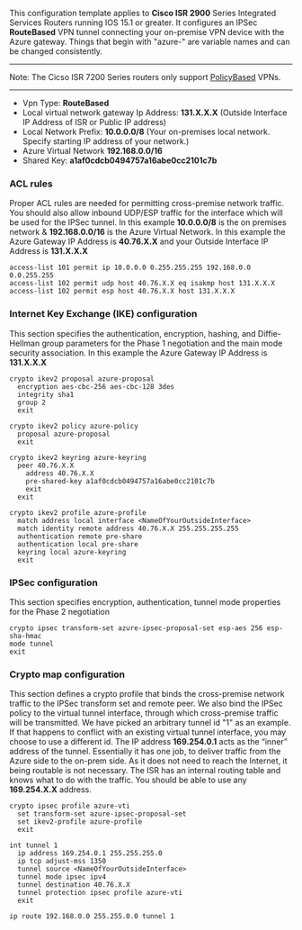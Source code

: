 This configuration template applies to **Cisco ISR 2900** Series Integrated Services Routers running IOS 15.1 or greater. It configures an IPSec **RouteBased** VPN tunnel connecting your on-premise VPN device with the Azure gateway. Things that begin with "azure-" are variable names and can be changed consistently.

----------
Note: The Cicso ISR 7200 Series routers only support [PolicyBased](https://github.com/Azure/Azure-vpn-config-samples/blob/master/Cisco/Current/ISR/cisco-isr-ios-15.0-Policy_Based.txt) VPNs.

----------

- Vpn Type: **RouteBased**
- Local virtual network gateway Ip Address: **131.X.X.X** (Outside Interface IP Address of ISR or Public IP address)
- Local Network Prefix: **10.0.0.0/8** (Your on-premises local network. Specify starting IP address of your network.)
- Azure Virtual Network **192.168.0.0/16**
- Shared Key: **a1af0cdcb0494757a16abe0cc2101c7b**

### ACL rules ###

Proper ACL rules are needed for permitting cross-premise network traffic. You should also allow inbound UDP/ESP traffic for the interface which will be used for the IPSec tunnel. In this example **10.0.0.0/8** is the on premises network & **192.168.0.0/16** is the Azure Virtual Network. In this example the Azure Gateway IP Address is **40.76.X.X** and your Outside Interface IP Address is **131.X.X.X**

	access-list 101 permit ip 10.0.0.0 0.255.255.255 192.168.0.0 0.0.255.255
	access-list 102 permit udp host 40.76.X.X eq isakmp host 131.X.X.X
	access-list 102 permit esp host 40.76.X.X host 131.X.X.X

### Internet Key Exchange (IKE) configuration ###

This section specifies the authentication, encryption, hashing, and Diffie-Hellman group parameters for the Phase 1 negotiation and the main mode security association. In this example the Azure Gateway IP Address is **131.X.X.X**

	crypto ikev2 proposal azure-proposal
	  encryption aes-cbc-256 aes-cbc-128 3des
	  integrity sha1
	  group 2
	  exit

	crypto ikev2 policy azure-policy
	  proposal azure-proposal
	  exit

	crypto ikev2 keyring azure-keyring
	  peer 40.76.X.X
	    address 40.76.X.X
	    pre-shared-key a1af0cdcb0494757a16abe0cc2101c7b
	    exit
	  exit

	crypto ikev2 profile azure-profile
	  match address local interface <NameOfYourOutsideInterface>
	  match identity remote address 40.76.X.X 255.255.255.255
	  authentication remote pre-share
	  authentication local pre-share
	  keyring local azure-keyring
	  exit

### IPSec configuration ###

This section specifies encryption, authentication, tunnel mode properties for the Phase 2 negotiation

	crypto ipsec transform-set azure-ipsec-proposal-set esp-aes 256 esp-sha-hmac
	mode tunnel
	exit

### Crypto map configuration ###

This section defines a crypto profile that binds the cross-premise network traffic to the IPSec transform set and remote peer. We also bind the IPSec policy to the virtual tunnel interface, through which cross-premise traffic will be transmitted. We have picked an arbitrary tunnel id "1" as an example. If that happens to conflict with an existing virtual tunnel interface, you may choose to use a different id. The IP address **169.254.0.1** acts as the “inner” address of the tunnel. Essentially it has one job, to deliver traffic from the Azure side to the on-prem side. As it does not need to reach the Internet, it being routable is not necessary. The ISR has an internal routing table and knows what to do with the traffic. You should be able to use any **169.254.X.X** address.


	crypto ipsec profile azure-vti
	  set transform-set azure-ipsec-proposal-set
	  set ikev2-profile azure-profile
	  exit

	int tunnel 1
	  ip address 169.254.0.1 255.255.255.0
	  ip tcp adjust-mss 1350
	  tunnel source <NameOfYourOutsideInterface>
	  tunnel mode ipsec ipv4
	  tunnel destination 40.76.X.X
	  tunnel protection ipsec profile azure-vti
	  exit

	ip route 192.168.0.0 255.255.0.0 tunnel 1
